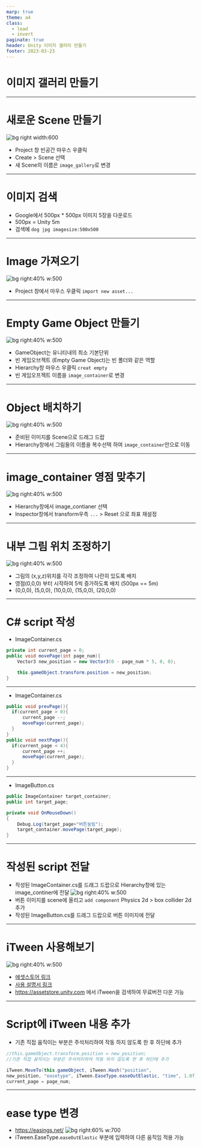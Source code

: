 ```yaml
---
marp: true
theme: a4
class:
  - lead
  - invert
paginate: true
header: Unity 이미지 갤러리 만들기
footer: 2023-03-23
---
```


# 이미지 갤러리 만들기

---

# 새로운 Scene 만들기
![bg right width:600](../../Marp_images/Unity3d/new_scene.png)
- Project 창 빈공간 마우스 우클릭
- Create > Scene 선택
- 새 Scene의 이름은 `image_gallery`로 변경

---

# 이미지 검색
- Google에서 500px * 500px 이미지 5장을 다운로드
- 500px = Unity 5m
- 검색예 ```dog jpg imagesize:500x500```

---

# Image 가져오기
![bg right:40% w:500](../../Marp_images/Unity3d/Unity_import_image.png)
- Project 창에서 마우스 우클릭 ```import new asset...```

---

# Empty Game Object 만들기
![bg right:40% w:500](../../Marp_images/Unity3d/Unity_2d_animation1.png)
- GameObject는 유니티내의 최소 기본단위
- 빈 게임오브젝트 (Empty Game Object)는 빈 폴더와 같은 역할
- Hierarchy창 마우스 우클릭 ```creat empty```
- 빈 게임오프젝트 이름을 ```image_container```로 변경

---

# Object 배치하기
![bg right:40% w:500](../../Marp_images/Unity3d/image_gallery1.png)
- 준비된 이미지를 Scene으로 드래그 드랍
- Hierarchy창에서 그림들의 이름을 복수선택 하여 ```image_container```안으로 이동

---

# image_container 영점 맞추기
![bg right:40% w:500](../../Marp_images/Unity3d/image_gallery2.png)
- Hierarchy창에서 image_contianer 선택
- Inspector창에서 transform우측 ```...``` > Reset 으로 좌표 재설정

---

# 내부 그림 위치 조정하기
![bg right:40% w:500](../../Marp_images/Unity3d/image_gallery3.png)
- 그림의 (x,y,z)위치를 각각 조정하여 나란히 있도록 배치
- 영점(0,0,0) 부터 시작하여 5씩 증가하도록 배치 (500px == 5m)
- (0,0,0), (5,0,0), (10,0,0), (15,0,0), (20,0,0)

---

# C# script 작성
- ImageContainer.cs
```C#
private int current_page = 0;
public void movePage(int page_num){
    Vector3 new_position = new Vector3(0 - page_num * 5, 0, 0);

    this.gameObject.transform.position = new_position;
}
```

---

- ImageContainer.cs
```C#
public void prevPage(){
  if(current_page > 0){
      current_page --;
      movePage(current_page);
  } 
}
public void nextPage(){
  if(current_page < 4){
      current_page ++;
      movePage(current_page);
  }
}
```

---

- ImageButton.cs
```C#
public ImageContainer target_container;
public int target_page;

private void OnMouseDown()
{
    Debug.Log(target_page+"버튼눌림");
    target_container.movePage(target_page);
}
```

---

# 작성된 script 전달
- 작성된 ImageContainer.cs를 드래그 드랍으로 Hierarchy창에 있는 image_continer에 전달
![bg right:40% w:500](../../Marp_images/Unity3d/image_gallery4.png)
- 버튼 이미지를 scene에 올리고 ```add component``` Physics 2d > box collider 2d 추가
- 작성된 ImageButton.cs를 드래그 드랍으로 버튼 이미지에 전달

---

# iTween 사용해보기
![bg right:40% w:500](../../Marp_images/Unity3d/itween.png)
- [에셋스토어 링크 ](https://assetstore.unity.com/packages/tools/animation/itween-84)
- [사용 설명서 링크](http://www.pixelplacement.com/itween/documentation.php)
- https://assetstore.unity.com 에서 iTween을 검색하여 무료버전 다운 가능

---

# Script에 iTween 내용 추가

- 기존 직접 움직이는 부분은 주석처리하여 작동 하지 않도록 한 후 하단에 추가
```C#
//this.gameObject.transform.position = new_position;
//기존 직접 움직이는 부분은 주석처리하여 작동 하지 않도록 한 후 하단에 추가

iTween.MoveTo(this.gameObject, iTween.Hash("position", 
new_position, "easetype", iTween.EaseType.easeOutElastic, "time", 1.0f));
current_page = page_num;
```

---

# ease type 변경
- https://easings.net/
![bg right:60% w:700](../../Marp_images/Unity3d/itween_ease.png)
- iTween.EaseType.`easeOutElastic` 부분에 입력하여 다른 움직임 적용 가능